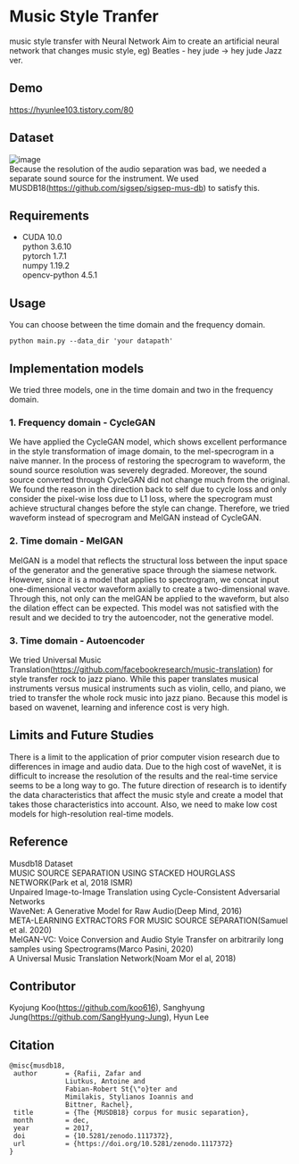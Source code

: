 # Music Style Tranfer
music style transfer with Neural Network
Aim to create an artificial neural network that changes music style, eg) Beatles - hey jude -> hey jude Jazz ver.

## Demo
https://hyunlee103.tistory.com/80

## Dataset
![image](https://user-images.githubusercontent.com/52783941/105868195-457aa500-6039-11eb-989c-d95efbd3d9f2.png)  
Because the resolution of the audio separation was bad, we needed a separate sound source for the instrument. We used MUSDB18(https://github.com/sigsep/sigsep-mus-db) to satisfy this.

## Requirements
- CUDA 10.0  
python 3.6.10  
pytorch 1.7.1  
numpy 1.19.2  
opencv-python 4.5.1  

## Usage
You can choose between the time domain and the frequency domain. 

    python main.py --data_dir 'your datapath'
    

## Implementation models

We tried three models, one in the time domain and two in the frequency domain.  

### 1. Frequency domain - CycleGAN

We have applied the CycleGAN model, which shows excellent performance in the style transformation of image domain, to the mel-specrogram in a naive manner. In the process of restoring the specrogram to waveform, the sound source resolution was severely degraded. Moreover, the sound source converted through CycleGAN did not change much from the original. We found the reason in the direction back to self due to cycle loss and only consider the pixel-wise loss due to L1 loss, where the specrogram must achieve structural changes before the style can change. Therefore, we tried waveform instead of specrogram and MelGAN instead of CycleGAN.  

### 2. Time domain - MelGAN

MelGAN is a model that reflects the structural loss between the input space of the generator and the generative space through the siamese network. However, since it is a model that applies to spectrogram, we concat input one-dimensional vector waveform axially to create a two-dimensional wave. Through this, not only can the melGAN be applied to the waveform, but also the dilation effect can be expected. This model was not satisfied with the result and we decided to try the autoencoder, not the generative model.

### 3. Time domain - Autoencoder

We tried Universal Music Translation(https://github.com/facebookresearch/music-translation) for style transfer rock to jazz piano. While this paper translates musical instruments versus musical instruments such as violin, cello, and piano, we tried to transfer the whole rock music into jazz piano. Because this model is based on wavenet, learning and inference cost is very high.


## Limits and Future Studies

There is a limit to the application of prior computer vision research due to differences in image and audio data. Due to the high cost of waveNet, it is difficult to increase the resolution of the results and the real-time service seems to be a long way to go. The future direction of research is to identify the data characteristics that affect the music style and create a model that takes those characteristics into account. Also, we need to make low cost models for high-resolution real-time models.


## Reference
Musdb18 Dataset  
MUSIC SOURCE SEPARATION USING STACKED HOURGLASS NETWORK(Park et al, 2018 ISMR)  
Unpaired Image-to-Image Translation using Cycle-Consistent Adversarial Networks  
WaveNet: A Generative Model for Raw Audio(Deep Mind, 2016)  
META-LEARNING EXTRACTORS FOR MUSIC SOURCE SEPARATION(Samuel et al. 2020)  
MelGAN-VC: Voice Conversion and Audio Style Transfer on arbitrarily long samples using   Spectrograms(Marco Pasini, 2020)  
A Universal Music Translation Network(Noam Mor el al, 2018)  


## Contributor 
Kyojung Koo(https://github.com/koo616), Sanghyung Jung(https://github.com/SangHyung-Jung), Hyun Lee


## Citation
    
    @misc{musdb18,
     author       = {Rafii, Zafar and
                  Liutkus, Antoine and
                  Fabian-Robert St{\"o}ter and
                  Mimilakis, Stylianos Ioannis and
                  Bittner, Rachel},
     title        = {The {MUSDB18} corpus for music separation},
     month        = dec,
     year         = 2017,
     doi          = {10.5281/zenodo.1117372},
     url          = {https://doi.org/10.5281/zenodo.1117372} 
    }
